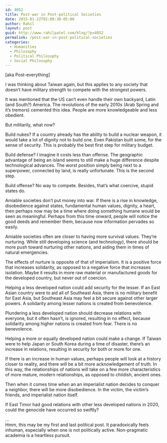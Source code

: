 ```yaml
---
id: 4052
title: Post-war in Post-political Societies
date: 2015-01-22T02:09:30-05:00
author: Rahil
layout: post
guid: http://www.rahilpatel.com/blog/?p=4052
permalink: /post-war-in-post-political-societies
categories:
  - Humanities
  - Philosophy
  - Political Philosophy
  - Social Philosophy
---
```

[aka Post-everything]

I was thinking about Taiwan again, but this applies to any society that doesn&#8217;t have military strength to compete with the strongest powers.

It was mentioned that the US can&#8217;t even handle their own backyard, Latin (and South?) America. The revolutions of the early 2010s (Arab Spring and it&#8217;s tremors) cemented this idea. People are more knowledgeable and less obedient.

But militarily, what now?

Build nukes? If a country already has the ability to build a nuclear weapon, it would take a lot of dignity not to build one. Even Pakistan built some, for the sense of security. This is probably the best first step for military budget.

Build defense? I imagine it costs less than offense. The geographic advantage of being an island seems to still make a huge difference despite technological advances. The worst position simply being next to a superpower, connected by land, is really unfortunate. This is the second step.

Build offense? No way to compete. Besides, that&#8217;s what coercive, stupid states do.

Amiable societies don&#8217;t put money into war. If there is a rise in knowledge, disobedience against states, fundamental human values, dignity, a heart, then perhaps now may be a time where doing something humane would be seen as meaningful. Perhaps from this time onward, people will notice the good deeds and remember them, because now information pervades so easily.

Amiable societies often are closer to having more survival values. They&#8217;re nurturing. While still developing science (and technology), there should be more push toward nurturing other nations, and aiding them in times of natural emergencies.

The effects of nurture is opposite of that of imperialism. It is a positive force that increases solidarity, as opposed to a negative force that increases isolation. Maybe it results in more raw material or manufactured goods for the developed country, but never out of coercion.

Helping a less developed nation could add security for the lesser. If an East Asian country were to aid all of Southeast Asia, there is no military benefit for East Asia, but Southeast Asia may feel a bit secure against other larger powers. A solidarity among lesser nations is created from benevolence.

Plundering a less developed nation should decrease relations with everyone, but it often hasn&#8217;t, is ignored, resulting in no effect, because solidarity among higher nations is created from fear. There is no benevolence.

Helping a more or equally developed nation could make a change. If Taiwan were to help Japan or South Korea during a time of disaster, there&#8217;s an increase in relations, resulting in security for both or more for one.

If there is an increase in human values, perhaps people will look at a history closer to reality, and there will be a bit more acknowledgement of truth. In this way, the relationships of nations will take on a few more characteristics of more mature, modern relationships, as opposed to childish, ancient ones.

Then when it comes time when an an imperialist nation decides to conquer a neighbor, there will be more disobedience. In the victim, the victim&#8217;s friends, and imperialist nation itself.

If East Timor had good relations with other less developed nations in 2020, could the genocide have occurred so swiftly?

&#8230;  
Hmm, this may be my first and last political post. It paradoxically feels inhuman, especially when one is not politically active. Non-pragmatic academia is a heartless pursuit.